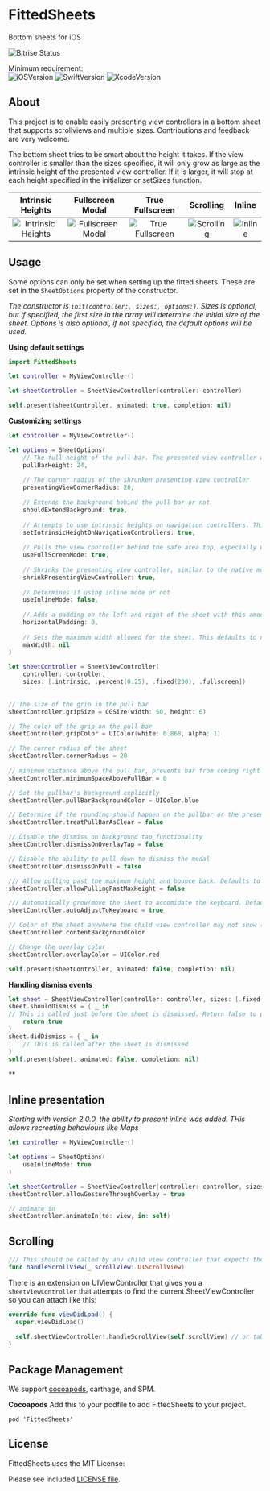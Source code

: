 # FittedSheets
Bottom sheets for iOS

![Bitrise Status](https://app.bitrise.io/app/13f283bd401bbe1c.svg?token=MGSP3TGNYPSgB5gWq4MEQg)

Minimum requirement:  
![iOSVersion](https://img.shields.io/badge/iOS-11-green.svg) 
![SwiftVersion](https://img.shields.io/badge/Swift-5-green.svg) 
![XcodeVersion](https://img.shields.io/badge/Xcode-11-green.svg)  

## About
This project is to enable easily presenting view controllers in a bottom sheet that supports scrollviews and multiple sizes. Contributions and feedback are very welcome.  

The bottom sheet tries to be smart about the height it takes. If the view controller is smaller than the sizes specified, it will only grow as large as the intrinsic height of the presented view controller. If it is larger, it will stop at each height specified in the initializer or setSizes function.

| Intrinsic Heights | Fullscreen Modal | True Fullscreen | Scrolling | Inline |
|:-:|:-:|:-:|:-:|:-:|
| ![Intrinsic Heights](./Screens/IntrinsicHeight.gif) | ![Fullscreen Modal](./Screens/FullscreenHeight.gif) | ![True Fullscreen](./Screens/TrueFullscreenHeight.gif) | ![Scrolling](./Screens/Scrolling.gif) | ![Inline](./Screens/Inline.gif) |

## Usage

Some options can only be set when setting up the fitted sheets. These are set in the `SheetOptions` property of the constructor.

_The constructor is `init(controller:, sizes:, options:)`. Sizes is optional, but if specified, the first size in the array will determine the initial size of the sheet. Options is also optional, if not specified, the default options will be used._  

**Using default settings**  

```swift
import FittedSheets

let controller = MyViewController()

let sheetController = SheetViewController(controller: controller)

self.present(sheetController, animated: true, completion: nil) 
```

**Customizing settings**  

```swift
let controller = MyViewController()

let options = SheetOptions(
    // The full height of the pull bar. The presented view controller will treat this area as a safearea inset on the top
    pullBarHeight: 24,
    
    // The corner radius of the shrunken presenting view controller
    presentingViewCornerRadius: 20, 
    
    // Extends the background behind the pull bar or not
    shouldExtendBackground: true,
    
    // Attempts to use intrinsic heights on navigation controllers. This does not work well in combination with keyboards without your code handling it.
    setIntrinsicHeightOnNavigationControllers: true, 
    
    // Pulls the view controller behind the safe area top, especially useful when embedding navigation controllers
    useFullScreenMode: true,
    
    // Shrinks the presenting view controller, similar to the native modal
    shrinkPresentingViewController: true,
    
    // Determines if using inline mode or not
    useInlineMode: false,
    
    // Adds a padding on the left and right of the sheet with this amount. Defaults to zero (no padding)
    horizontalPadding: 0,
    
    // Sets the maximum width allowed for the sheet. This defaults to nil and doesn't limit the width.
    maxWidth: nil
)

let sheetController = SheetViewController(
    controller: controller, 
    sizes: [.intrinsic, .percent(0.25), .fixed(200), .fullscreen])
    
    
// The size of the grip in the pull bar
sheetController.gripSize = CGSize(width: 50, height: 6)

// The color of the grip on the pull bar
sheetController.gripColor = UIColor(white: 0.868, alpha: 1)

// The corner radius of the sheet
sheetController.cornerRadius = 20
    
// minimum distance above the pull bar, prevents bar from coming right up to the edge of the screen
sheetController.minimumSpaceAbovePullBar = 0 

// Set the pullbar's background explicitly
sheetController.pullBarBackgroundColor = UIColor.blue

// Determine if the rounding should happen on the pullbar or the presented controller only (should only be true when the pull bar's background color is .clear)
sheetController.treatPullBarAsClear = false

// Disable the dismiss on background tap functionality
sheetController.dismissOnOverlayTap = false

// Disable the ability to pull down to dismiss the modal
sheetController.dismissOnPull = false

/// Allow pulling past the maximum height and bounce back. Defaults to true.
sheetController.allowPullingPastMaxHeight = false

/// Automatically grow/move the sheet to accomidate the keyboard. Defaults to true.
sheetController.autoAdjustToKeyboard = true

// Color of the sheet anywhere the child view controller may not show (or is transparent), such as behind the keyboard currently
sheetController.contentBackgroundColor

// Change the overlay color
sheetController.overlayColor = UIColor.red

self.present(sheetController, animated: false, completion: nil)
```

**Handling dismiss events**
```swift
let sheet = SheetViewController(controller: controller, sizes: [.fixed(420), .fullScreen])
sheet.shouldDismiss = { _ in
// This is called just before the sheet is dismissed. Return false to prevent the build in dismiss events
    return true
}
sheet.didDismiss = { _ in
    // This is called after the sheet is dismissed
}
self.present(sheet, animated: false, completion: nil)
```

**

## Inline presentation  
_Starting with version 2.0.0, the ability to present inline was added. THis allows recreating behaviours like Maps_

```swift
let controller = MyViewController()

let options = SheetOptions(
    useInlineMode: true
)

let sheetController = SheetViewController(controller: controller, sizes: [.percent(0.3), .fullscreen], options: options)
sheetController.allowGestureThroughOverlay = true

// animate in
sheetController.animateIn(to: view, in: self)
```

## Scrolling

```swift
/// This should be called by any child view controller that expects the sheet to use be able to expand/collapse when the scroll view is at the top.
func handleScrollView(_ scrollView: UIScrollView)
```

There is an extension on UIViewController that gives you a `sheetViewController` that attempts to find the current SheetViewController so you can attach like this:

```swift
override func viewDidLoad() {
  super.viewDidLoad()
  
  self.sheetViewController!.handleScrollView(self.scrollView) // or tableView/collectionView/etc
}
```

## Package Management
We support [cocoapods](http://cocoapods.org/), carthage, and SPM.  

**Cocoapods**
Add this to your podfile to add FittedSheets to your project.  

```
pod 'FittedSheets'
```

## License
FittedSheets uses the MIT License:

Please see included [LICENSE file](https://raw.githubusercontent.com/gordontucker/FittedSheets/master/LICENSE).
